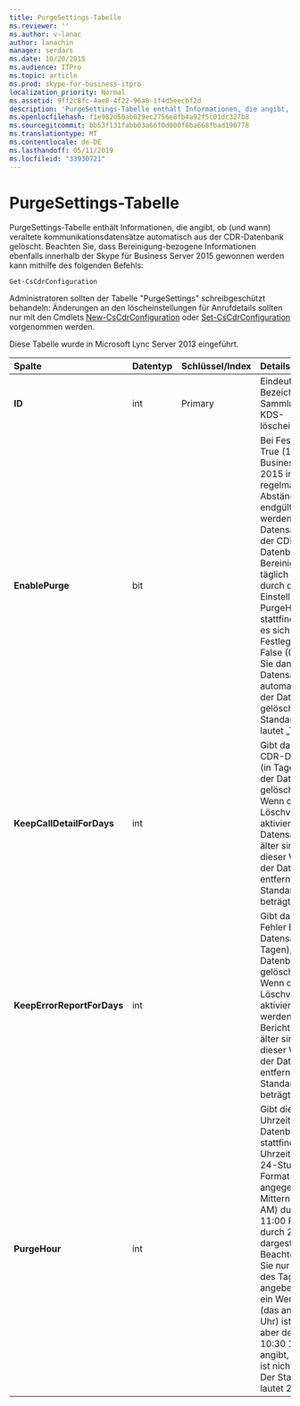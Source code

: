 ```yaml
---
title: PurgeSettings-Tabelle
ms.reviewer: ''
ms.author: v-lanac
author: lanachin
manager: serdars
ms.date: 10/20/2015
ms.audience: ITPro
ms.topic: article
ms.prod: skype-for-business-itpro
localization_priority: Normal
ms.assetid: 9ff2c8fc-4ae8-4f22-96a8-1f4d5eecbf2d
description: 'PurgeSettings-Tabelle enthält Informationen, die angibt, ob (und wann) veraltete kommunikationsdatensätze automatisch aus der CDR-Datenbank gelöscht. Beachten Sie, dass Bereinigung-bezogene Informationen ebenfalls innerhalb der Skype für Business Server 2015 gewonnen werden kann mithilfe des folgenden Befehls:'
ms.openlocfilehash: f1e982d50ab029ec2756e8fb4a92f5c01dc327b8
ms.sourcegitcommit: bb53f131fabb03a66f0d000f8ba668fbad190778
ms.translationtype: MT
ms.contentlocale: de-DE
ms.lasthandoff: 05/11/2019
ms.locfileid: "33930721"
---
```

# <a name="purgesettings-table"></a>PurgeSettings-Tabelle
 
PurgeSettings-Tabelle enthält Informationen, die angibt, ob (und wann) veraltete kommunikationsdatensätze automatisch aus der CDR-Datenbank gelöscht. Beachten Sie, dass Bereinigung-bezogene Informationen ebenfalls innerhalb der Skype für Business Server 2015 gewonnen werden kann mithilfe des folgenden Befehls:
  
```
Get-CsCdrConfiguration
```

Administratoren sollten der Tabelle "PurgeSettings" schreibgeschützt behandeln: Änderungen an den löscheinstellungen für Anrufdetails sollten nur mit den Cmdlets [New-CsCdrConfiguration](https://docs.microsoft.com/powershell/module/skype/new-cscdrconfiguration?view=skype-ps) oder [Set-CsCdrConfiguration](https://docs.microsoft.com/powershell/module/skype/set-cscdrconfiguration?view=skype-ps) vorgenommen werden.
  
Diese Tabelle wurde in Microsoft Lync Server 2013 eingeführt.
  
|**Spalte**|**Datentyp**|**Schlüssel/Index**|**Details**|
|:-----|:-----|:-----|:-----|
|**ID** <br/> |int  <br/> |Primary  <br/> |Eindeutiger Bezeichner für die Sammlung der KDS-löscheinstellungen.  <br/> |
|**EnablePurge** <br/> |bit  <br/> ||Bei Festlegung auf True (1) Skype für Business Server 2015 in regelmäßigen Abständen endgültig gelöscht werden, veraltete Datensätze aus der CDR-Datenbank. Bereinigung wird täglich um die durch die Einstellung der PurgeHour Tome stattfinden. Wenn es sich bei Festlegung auf False (0), klicken Sie dann Datensätze nicht automatisch aus der Datenbank gelöscht. Der Standardwert lautet „True“.  <br/> |
|**KeepCallDetailForDays** <br/> |int  <br/> ||Gibt das Alter der CDR-Datensätze (in Tagen), die aus der Datenbank gelöscht werden: Wenn der Löschvorgang aktiviert ist, CDR-Datensätzen, die älter sind als dieser Wert aus der Datenbank entfernt. Der Standardwert beträgt 60 Tage.  <br/> |
|**KeepErrorReportForDays** <br/> |int  <br/> ||Gibt das Alter der Fehler Bericht Datensätze (in Tagen), die aus der Datenbank gelöscht werden: Wenn der Löschvorgang aktiviert ist, werden Fehler Bericht Datensätze älter sind als dieser Wert aus der Datenbank entfernt. Der Standardwert beträgt 60 Tage.  <br/> |
|**PurgeHour** <br/> |int  <br/> ||Gibt die lokale Uhrzeit bei der Datenbank stattfinden soll. Die Uhrzeit wird im 24-Stunden-Format angegeben, wobei Mitternacht (12:00 AM) durch 0 und 11:00 PM durch 23 dargestellt wird. Beachten Sie, dass Sie nur die Stunde des Tages angeben können: ein Wert von 10 (das angibt, 10:00 Uhr) ist zulässig, aber der Wert 10:30 10.5 (das angibt, 10:30 Uhr) ist nicht zulässig. Der Standardwert lautet 2 (2:00 Uhr).  <br/> |
   

